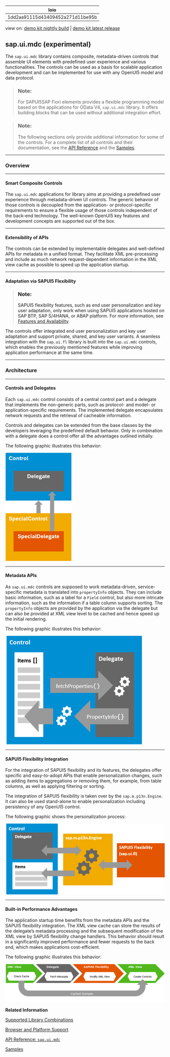 <!-- loio1dd2aa91115d43409452a271d11be95b -->

| loio |
| -----|
| 1dd2aa91115d43409452a271d11be95b |

<div id="loio">

view on: [demo kit nightly build](https://sdk.openui5.org/nightly/#/topic/1dd2aa91115d43409452a271d11be95b) | [demo kit latest release](https://sdk.openui5.org/topic/1dd2aa91115d43409452a271d11be95b)</div>

## sap.ui.mdc \(experimental\)

The `sap.ui.mdc` library contains composite, metadata-driven controls that assemble UI elements with predefined user experience and various functionalities. The controls can be used as a basis for scalable application development and can be implemented for use with any OpenUI5 model and data protocol.

> ### Note:  
> For SAPUI5SAP Fiori elements provides a flexible programming model based on the applications for OData V4, `sap.ui.mdc` library. It offers building blocks that can be used without additional integration effort.

> ### Note:  
> The following sections only provide additional information for some of the controls. For a complete list of all controls and their documentation, see the [API Reference](https://sdk.openui5.org/api) and the [Samples](https://sdk.openui5.org/controls). 

***

<a name="loio1dd2aa91115d43409452a271d11be95b__section_y3w_kvf_qxb"/>

### Overview

***

#### Smart Composite Controls

The `sap.ui.mdc` applications for library aims at providing a predefined user experience through metadata-driven UI controls. The generic behavior of those controls is decoupled from the application- or protocol-specific requirements to ensure a flexible usage of those controls independent of the back-end technology. The well-known OpenUI5 key features and development concepts are supported out of the box.

***

#### Extensibility of APIs

The controls can be extended by implementable delegates and well-defined APIs for metadata in a unified format. They facilitate XML pre-processing and include as much network request-dependent information in the XML view cache as possible to speed up the application startup.

***

#### Adaptation via SAPUI5 Flexibility

> ### Note:  
> SAPUI5 flexibility features, such as end user personalization and key user adaptation, only work when using SAPUI5 applications hosted on SAP BTP, SAP S/4HANA, or ABAP platform. For more information, see [Features and Availability](https://help.sap.com/docs/UI5_FLEXIBILITY/430e2c1a4ff241bc8162df4bf51e0730/41ada93054994698ab9067855bb85fe1.html).

The controls offer integrated end user personalization and key user adaptation and support private, shared, and key user variants. A seamless integration with the `sap.ui.fl` library is built into the `sap.ui.mdc` controls, which enables the previously mentioned features while improving application performance at the same time.

***

<a name="loio1dd2aa91115d43409452a271d11be95b__section_hg5_2dm_qxb"/>

### Architecture

***

#### Controls and Delegates

Each `sap.ui.mdc` control consists of a central control part and a delegate that implements the non-generic parts, such as protocol- and model- or application-specific requirements. The implemented delegate encapsulates network requests and the retrieval of cacheable information.

Controls and delegates can be extended from the base classes by the developers leveraging the predefined default behavior. Only in combination with a delegate does a control offer all the advantages outlined initially.

The following graphic illustrates this behavior:

![Each control is used in combination with a delegate. Controls and their related delegates form a unit that can then be used as described and together with other controls and their respective delegates.](images/loio175859c197a7491d91ab81c09b3104d1_LowRes.png)

***

#### Metadata APIs

As `sap.ui.mdc` controls are supposed to work metadata-driven, service-specific metadata is translated into `propertyInfo` objects. They can include basic information, such as a label for a `Field` control, but also more intricate information, such as the information if a table column supports sorting. The `propertyInfo` objects are provided by the application via the delegate but can also be provided at XML view level to be cached and hence speed up the initial rendering.

The following graphic illustrates this behavior:

![The control fetches data from the delegate and retrieves this metadata from a related PropertyInfo object via the delegate.](images/loioa36e1106565d48c08b10fafca377f66a_LowRes.png)

***

#### SAPUI5 Flexibility Integration

For the integration of SAPUI5 flexibility and its features, the delegates offer specific and easy-to-adopt APIs that enable personalization changes, such as adding items to aggregations or removing them, for example, from table columns, as well as applying filtering or sorting.

The integration of SAPUI5 flexibility is taken over by the `sap.m.p13n.Engine`. It can also be used stand-alone to enable personalization including persistency of any OpenUI5 control.

The following graphic shows the personalization process:

![The controls and their delegates work together with the sap.m.p13n.Engine and SAPUI5 flexibility with its sap.ui.fl library to enable personalization.](images/loio82a3a3262e9c42c59b0a3ac1e15f73e5_LowRes.png)

***

#### Built-in Performance Advantages

The application startup time benefits from the metadata APIs and the SAPUI5 flexibility integration. The XML view cache can store the results of the delegate’s metadata processing and the subsequent modification of the XML view by SAPUI5 flexibility change handlers. This behavior should result in a significantly improved performance and fewer requests to the back end, which makes applications cost-efficient.

The following graphic illustrates this behavior:

![Based on the cache check in the XML view, the delegate fetches the metadata. After that, the XML view is modified by SAPUI5 flexibility, which results in the creation of a control using the cached scenario.](images/loio7a21af4655af428f8791f31a98c89513_LowRes.png)

**Related Information**  


[Supported Library Combinations](Supported_Library_Combinations_363cd16.md "OpenUI5 provides a set of JavaScript and CSS libraries, which can be combined in an application using the combinations that are supported.")

[Browser and Platform Support](Browser_and_Platform_Support_74b59ef.md "Here you can find information on the browser and platform support for the OpenUI5 libraries on iOS, Android, macOS, and Windows platforms.")

[API Reference: `sap.ui.mdc`](https://sdk.openui5.org/api/sap.ui.mdc)

[Samples](https://sdk.openui5.org/entity/sap.ui.mdc)

